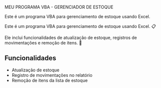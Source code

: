 MEU PROGRAMA VBA - GERENCIADOR DE ESTOQUE

Este é um programa VBA para gerenciamento de estoque usando Excel.


Este é um programa VBA para gerenciamento de estoque usando Excel. 📋

Ele inclui funcionalidades de atualização de estoque, registros de movimentações e remoção de itens. 🤖

## Funcionalidades
- Atualização de estoque
- Registro de movimentações no relatório
- Remoção de itens da lista de estoque
